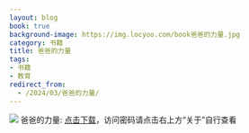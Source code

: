 ```yaml
---
layout: blog
book: true
background-image: https://img.locyoo.com/book爸爸的力量.jpg
category: 书籍
title: 爸爸的力量
tags:
- 书籍
- 教育
redirect_from:
  - /2024/03/爸爸的力量/
---
```

![](https://img.locyoo.com/book爸爸的力量.jpg)
爸爸的力量: <a name = "ref1" href="https://url18.ctfile.com/f/50983618-1457809394-9733e4?p=3619">点击下载</a>，访问密码请点击右上方“关于”自行查看